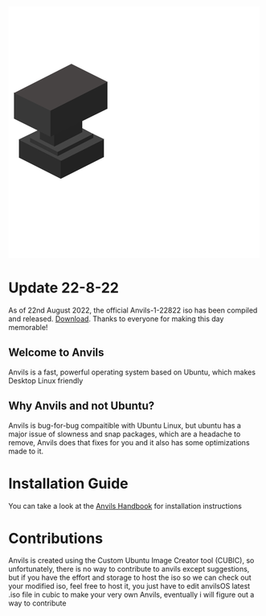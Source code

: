 ![Anvils](https://github.com/iamshivayep/AnvilsProject/blob/gh-pages/LOGO.png)

# Update 22-8-22
As of 22nd August 2022, the official Anvils-1-22822 iso has been compiled and released. [Download](https://drive.google.com/file/d/1h4dGFStdDPw9bK0LDTdHA3NvN1DuuuI4/view?usp=sharing). Thanks to everyone for making this day memorable!

## Welcome to Anvils
Anvils is a fast, powerful operating system based on Ubuntu, which makes Desktop Linux friendly 

## Why Anvils and not Ubuntu?
Anvils is bug-for-bug compaitible with Ubuntu Linux, but ubuntu has a major issue of slowness and snap packages, which are a headache to remove, Anvils does that fixes for you and it also has some optimizations made to it.

# Installation Guide
You can take a look at the [Anvils Handbook](https://github.com/iamshivayep/AnvilsProject/wiki) for installation instructions

# Contributions
Anvils is created using the Custom Ubuntu Image Creator tool (CUBIC), so unfortunately, there is no way to contribute to anvils except suggestions, but if you have the effort and storage to host the iso so we can check out your modified iso, feel free to host it, you just have to edit anvilsOS latest .iso file in cubic to make your very own Anvils, eventually i will figure out a way to contribute
